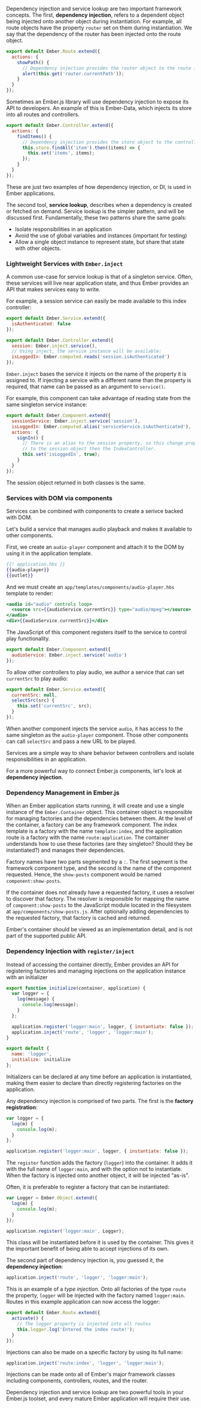   Dependency injection and service lookup are two important framework concepts. The first, **dependency injection**, refers to a dependent object being injected onto another object during instantiation. For example, all route objects have the property `router` set on them during instantiation. We say that the dependency of the router has been injected onto the route object.

```app/routes/index.js
export default Ember.Route.extend({
  actions: {
    showPath() {
      // Dependency injection provides the router object to the route instance.
      alert(this.get('router.currentPath'));
    }
  }
});
```

Sometimes an Ember.js library will use dependency injection to expose its API to developers. An example of this is Ember-Data, which injects its store into all routes and controllers.

```app/controllers/index.js
export default Ember.Controller.extend({
  actions: {
    findItems() {
      // Dependency injection provides the store object to the controller instance.
      this.store.findAll('item').then((items) => {
        this.set('items', items);
      });
    }
  }
});
```

These are just two examples of how dependency injection, or DI, is used in Ember applications.

The second tool, **service lookup**, describes when a dependency is created or fetched on demand. Service lookup is the simpler pattern, and will be discussed first. Fundamentally, these two patterns share the same goals:

* Isolate responsibilities in an application
* Avoid the use of global variables and instances (important for testing)
* Allow a single object instance to represent state, but share that state with other objects.

### Lightweight Services with `Ember.inject`

A common use-case for service lookup is that of a singleton service. Often, these services will live near application state, and thus Ember provides an API that makes services easy to write.

For example, a session service can easily be made available to this index controller:

```app/services/session.js
export default Ember.Service.extend({
  isAuthenticated: false
});
```

```app/controllers/index.js
export default Ember.Controller.extend({
  session: Ember.inject.service(),
  // Using inject, the service instance will be available:
  isLoggedIn: Ember.computed.reads('session.isAuthenticated')
});
```

`Ember.inject` bases the service it injects on the name of the property it is
assigned to. If injecting a service with a different name than the property
is required, that name can be passed as an argument to `service()`.

For example, this component can take advantage of reading state from the
same singleton service instance:

```app/components/sign-in-button.js
export default Ember.Component.extend({
  sessionService: Ember.inject.service('session'),
  isLoggedIn: Ember.computed.alias('serviceService.isAuthenticated'),
  actions: {
    signIn() {
      // There is an alias to the session property, so this change propagates
      // to the session object then the IndexController.
      this.set('isLoggedIn', true);
    }
  }
});
```

The session object returned in both classes is the same.

### Services with DOM via components

Services can be combined with components to create a serivce backed with DOM.

Let's build a service that manages audio playback and makes it available to
other components.

First, we create an `audio-player` component and attach it to the DOM by using
it in the application template.

```handlebars
{{! application.hbs }}
{{audio-player}}
{{outlet}}
```

And we must create an `app/templates/components/audio-player.hbs` template to render:

```app/templates/components/audio-player.hbs
<audio id="audio" controls loop>
  <source src={{audioService.currentSrc}} type="audio/mpeg"></source>
</audio>
<div>{{audioService.currentSrc}}</div>
```

The JavaScript of this component registers itself to the service to control
play functionality.

```app/components/audio-player.js
export default Ember.Component.extend({
  audioService: Ember.inject.service('audio')
});
```

To allow other controllers to play audio, we author a service that can set
`currentSrc` to play audio:

```app/services/audio.js
export default Ember.Service.extend({
  currentSrc: null,
  selectSrc(src) {
    this.set('currentSrc', src);
  }
});
```

When another component injects the service `audio`, it has access to the same
singleton as the `audio-player` component. Those other components can call
`selectSrc` and pass a new URL to be played.

Services are a simple way to share behavior between controllers and isolate responsibilities in an application.

For a more powerful way to connect Ember.js components, let's look at **dependency injection**.

### Dependency Management in Ember.js

When an Ember application starts running, it will create and use a single instance of the
`Ember.Container` object. This container object is responsible for managing factories and the dependencies between them. At the level of the container, a factory can be any framework component. The index template is a factory with the name `template:index`, and the application route is a factory with the name `route:application`. The container understands how to use these factories (are they singleton? Should they be instantiated?) and manages their dependencies.

Factory names have two parts segmented by a `:`. The first segment is the framework component type, and the second is the name of the component requested. Hence, the `show-posts` component would be named `component:show-posts`.

If the container does not already have a requested factory, it uses a
resolver to discover that factory. The resolver is responsible for
mapping the name of `component:show-posts` to the JavaScript module
located in the filesystem at `app/components/show-posts.js`.  After
optionally adding dependencies to the requested factory, that factory is
cached and returned.

Ember's container should be viewed as an implementation detail, and is not part of the supported public API.

### Dependency Injection with `register/inject`

Instead of accessing the container directly, Ember provides an API for registering factories and managing injections on the application instance with an initializer

```app/initializers/logger.js
export function initialize(container, application) {
  var logger = {
    log(message) {
      console.log(message);
    }
  };

  application.register('logger:main', logger, { instantiate: false });
  application.inject('route', 'logger', 'logger:main');
}

export default {
  name: 'logger',
  initialize: initialize
};
```

Initializers can be declared at any time before an application is instantiated, making them easier to declare than directly registering factories on the application.

Any dependency injection is comprised of two parts. The first is the **factory registration**:

```app/initializers/logger.js
var logger = {
  log(m) {
    console.log(m);
  }
};

application.register('logger:main', logger, { instantiate: false });
```

The `register` function adds the factory (`logger`) into the container. It adds it with the full name of `logger:main`, and with the option not to instantiate. When the factory is injected onto another object, it will be injected "as-is".

Often, it is preferable to register a factory that can be instantiated:

```app/initializers/logger.js
var Logger = Ember.Object.extend({
  log(m) {
    console.log(m);
  }
});

application.register('logger:main', Logger);
```

This class will be instantiated before it is used by the container. This gives it the important benefit of being able to accept injections of its own.

The second part of dependency injection is, you guessed it, the **dependency injection**:

```app/initializers/logger.js
application.inject('route', 'logger', 'logger:main');
```

This is an example of a *type injection*. Onto all factories of the type `route` the property, `logger` will be injected with the factory named `logger:main`. Routes in this example application can now access the logger:

```app/routes/index.js
export default Ember.Route.extend({
  activate() {
    // The logger property is injected into all routes
    this.logger.log('Entered the index route!');
  }
});
```

Injections can also be made on a specific factory by using its full name:

```JavaScript
application.inject('route:index', 'logger', 'logger:main');
```

Injections can be made onto all of Ember's major framework classes including components, controllers, routes, and the router.

Dependency injection and service lookup are two powerful tools in your Ember.js toolset, and every mature Ember application will require their use.
